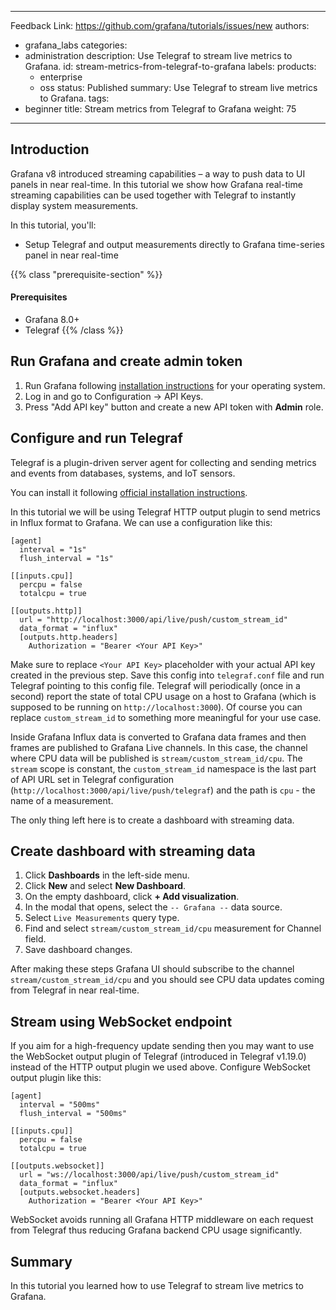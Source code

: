 -----

Feedback Link: https://github.com/grafana/tutorials/issues/new
authors:

- grafana\_labs
  categories:
- administration
  description: Use Telegraf to stream live metrics to Grafana.
  id: stream-metrics-from-telegraf-to-grafana
  labels:
  products:
  - enterprise
  - oss
    status: Published
    summary: Use Telegraf to stream live metrics to Grafana.
    tags:
- beginner
  title: Stream metrics from Telegraf to Grafana
  weight: 75

-----

## Introduction

Grafana v8 introduced streaming capabilities – a way to push data to UI panels in near real-time. In this tutorial we show how Grafana real-time streaming capabilities can be used together with Telegraf to instantly display system measurements.

In this tutorial, you'll:

- Setup Telegraf and output measurements directly to Grafana time-series panel in near real-time

{{% class "prerequisite-section" %}}

#### Prerequisites

- Grafana 8.0+
- Telegraf
  {{% /class %}}

## Run Grafana and create admin token

1. Run Grafana following [installation instructions](/docs/grafana/latest/installation/) for your operating system.
2. Log in and go to Configuration -\> API Keys.
3. Press "Add API key" button and create a new API token with **Admin** role.

## Configure and run Telegraf

Telegraf is a plugin-driven server agent for collecting and sending metrics and events from databases, systems, and IoT sensors.

You can install it following [official installation instructions](https://docs.influxdata.com/telegraf/latest/introduction/installation/).

In this tutorial we will be using Telegraf HTTP output plugin to send metrics in Influx format to Grafana. We can use a configuration like this:

    [agent]
      interval = "1s"
      flush_interval = "1s"
    
    [[inputs.cpu]]
      percpu = false
      totalcpu = true
    
    [[outputs.http]]
      url = "http://localhost:3000/api/live/push/custom_stream_id"
      data_format = "influx"
      [outputs.http.headers]
        Authorization = "Bearer <Your API Key>"

Make sure to replace `<Your API Key>` placeholder with your actual API key created in the previous step. Save this config into `telegraf.conf` file and run Telegraf pointing to this config file. Telegraf will periodically (once in a second) report the state of total CPU usage on a host to Grafana (which is supposed to be running on `http://localhost:3000`). Of course you can replace `custom_stream_id` to something more meaningful for your use case.

Inside Grafana Influx data is converted to Grafana data frames and then frames are published to Grafana Live channels. In this case, the channel where CPU data will be published is `stream/custom_stream_id/cpu`. The `stream` scope is constant, the `custom_stream_id` namespace is the last part of API URL set in Telegraf configuration (`http://localhost:3000/api/live/push/telegraf`) and the path is `cpu` - the name of a measurement.

The only thing left here is to create a dashboard with streaming data.

## Create dashboard with streaming data

1. Click **Dashboards** in the left-side menu.
2. Click **New** and select **New Dashboard**.
3. On the empty dashboard, click **+ Add visualization**.
4. In the modal that opens, select the `-- Grafana --` data source.
5. Select `Live Measurements` query type.
6. Find and select `stream/custom_stream_id/cpu` measurement for Channel field.
7. Save dashboard changes.

After making these steps Grafana UI should subscribe to the channel `stream/custom_stream_id/cpu` and you should see CPU data updates coming from Telegraf in near real-time.

## Stream using WebSocket endpoint

If you aim for a high-frequency update sending then you may want to use the WebSocket output plugin of Telegraf (introduced in Telegraf v1.19.0) instead of the HTTP output plugin we used above. Configure WebSocket output plugin like this:

    [agent]
      interval = "500ms"
      flush_interval = "500ms"
    
    [[inputs.cpu]]
      percpu = false
      totalcpu = true
    
    [[outputs.websocket]]
      url = "ws://localhost:3000/api/live/push/custom_stream_id"
      data_format = "influx"
      [outputs.websocket.headers]
        Authorization = "Bearer <Your API Key>"

WebSocket avoids running all Grafana HTTP middleware on each request from Telegraf thus reducing Grafana backend CPU usage significantly.

## Summary

In this tutorial you learned how to use Telegraf to stream live metrics to Grafana.
